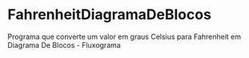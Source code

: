 # FahrenheitDiagramaDeBlocos
 Programa que converte um valor em graus Celsius para Fahrenheit em Diagrama De Blocos - Fluxograma
